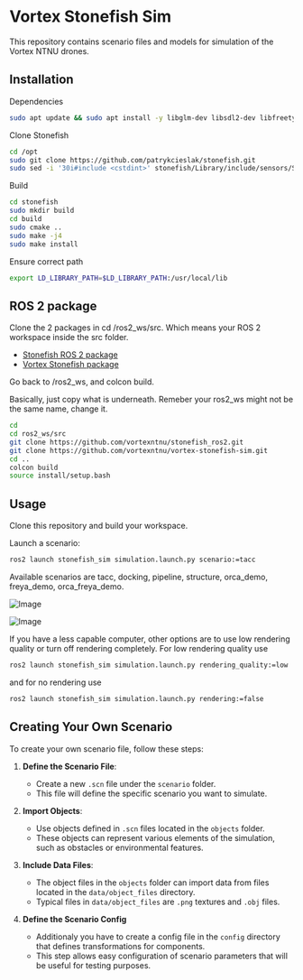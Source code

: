 # Vortex Stonefish Sim
This repository contains scenario files and models for simulation of the Vortex NTNU drones.

## Installation
Dependencies
```bash
sudo apt update && sudo apt install -y libglm-dev libsdl2-dev libfreetype6-dev
```
Clone Stonefish
```bash
cd /opt
sudo git clone https://github.com/patrykcieslak/stonefish.git
sudo sed -i '30i#include <cstdint>' stonefish/Library/include/sensors/Sample.h
```
Build
```bash
cd stonefish
sudo mkdir build
cd build
sudo cmake ..
sudo make -j4
sudo make install
```
Ensure correct path
```bash
export LD_LIBRARY_PATH=$LD_LIBRARY_PATH:/usr/local/lib
```

## ROS 2 package
Clone the 2 packages in cd /ros2_ws/src. Which means your ROS 2 workspace inside the src folder.
- [Stonefish ROS 2 package](https://github.com/vortexntnu/stonefish_ros2)
- [Vortex Stonefish package](https://github.com/vortexntnu/vortex-stonefish-sim/tree/docs/add-install-docs)

Go back to /ros2_ws, and colcon build. 

Basically, just copy what is underneath. Remeber your ros2_ws might not be the same name, change it.

```bash
cd
cd ros2_ws/src
git clone https://github.com/vortexntnu/stonefish_ros2.git
git clone https://github.com/vortexntnu/vortex-stonefish-sim.git
cd ..
colcon build
source install/setup.bash
```

## Usage
Clone this repository and build your workspace.

Launch a scenario:

```bash
ros2 launch stonefish_sim simulation.launch.py scenario:=tacc
```

Available scenarios are tacc, docking, pipeline, structure, orca_demo, freya_demo, orca_freya_demo.

![Image](https://drive.google.com/uc?export=view&id=1Mdg5cXCWC3h63GH70mxJqeO6YI-iAcV7)

![Image](https://drive.google.com/uc?export=view&id=1elYr7ipYRVbe5FjxG1w3hYaTKhNYyyDH)


If you have a less capable computer, other options are to use low rendering quality or turn off rendering completely. For low rendering quality use

```bash
ros2 launch stonefish_sim simulation.launch.py rendering_quality:=low
```

and for no rendering use

```bash
ros2 launch stonefish_sim simulation.launch.py rendering:=false
```

## Creating Your Own Scenario

To create your own scenario file, follow these steps:

1. **Define the Scenario File**:
   - Create a new `.scn` file under the `scenario` folder.
   - This file will define the specific scenario you want to simulate.

2. **Import Objects**:
   - Use objects defined in `.scn` files located in the `objects` folder.
   - These objects can represent various elements of the simulation, such as obstacles or environmental features.

3. **Include Data Files**:
   - The object files in the `objects` folder can import data from files located in the `data/object_files` directory.
   - Typical files in `data/object_files` are `.png` textures and `.obj` files.

4. **Define the Scenario Config**
    - Additionaly you have to create a config file in the `config` directory that defines transformations for components.
    - This step allows easy configuration of scenario parameters that will be useful for testing purposes.




